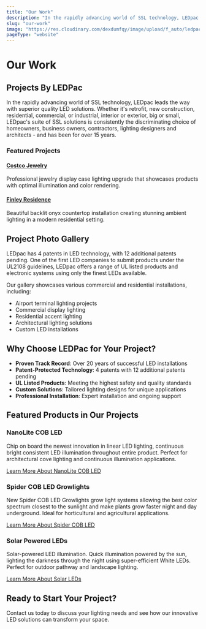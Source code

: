 ```yaml
---
title: "Our Work"
description: "In the rapidly advancing world of SSL technology, LEDpac leads the way with superior quality LED solutions. Whether it's retrofit, new construction, residential, commercial, or industrial, interior or exterior, big or small, LEDpac's suite of SSL solutions is consistently the discriminating choice of homeowners, business owners, contractors, lighting designers and architects – and has been for 10 years."
slug: "our-work"
image: "https://res.cloudinary.com/dexdumfqy/image/upload/f_auto/ledpac/logo-light-shadow-600x222_ajfevb.png"
pageType: "website"
---
```


# Our Work

## Projects By LEDPac

In the rapidly advancing world of SSL technology, LEDpac leads the way with superior quality LED solutions. Whether it's retrofit, new construction, residential, commercial, or industrial, interior or exterior, big or small, LEDpac's suite of SSL solutions is consistently the discriminating choice of homeowners, business owners, contractors, lighting designers and architects - and has been for over 15 years.

### Featured Projects

#### [Costco Jewelry](/our-work/costco-jewelry)
Professional jewelry display case lighting upgrade that showcases products with optimal illumination and color rendering.

#### [Finley Residence](/our-work/finley-residence)
Beautiful backlit onyx countertop installation creating stunning ambient lighting in a modern residential setting.

## Project Photo Gallery

LEDpac has 4 patents in LED technology, with 12 additional patents pending. One of the first LED companies to submit products under the UL2108 guidelines, LEDpac offers a range of UL listed products and electronic systems using only the finest LEDs available.

Our gallery showcases various commercial and residential installations, including:
- Airport terminal lighting projects
- Commercial display lighting
- Residential accent lighting
- Architectural lighting solutions
- Custom LED installations

## Why Choose LEDPac for Your Project?

- **Proven Track Record**: Over 20 years of successful LED installations
- **Patent-Protected Technology**: 4 patents with 12 additional patents pending
- **UL Listed Products**: Meeting the highest safety and quality standards
- **Custom Solutions**: Tailored lighting designs for unique applications
- **Professional Installation**: Expert installation and ongoing support

## Featured Products in Our Projects

### NanoLite COB LED
Chip on board the newest innovation in linear LED lighting, continuous bright consistent LED illumination throughout entire product. Perfect for architectural cove lighting and continuous illumination applications.

[Learn More About NanoLite COB LED](/products/nanolite-cob-led)

### Spider COB LED Growlights
New Spider COB LED Growlights grow light systems allowing the best color spectrum closest to the sunlight and make plants grow faster night and day underground. Ideal for horticultural and agricultural applications.

[Learn More About Spider COB LED](/products/rgb-led)

### Solar Powered LEDs
Solar-powered LED illumination. Quick illumination powered by the sun, lighting the darkness through the night using super-efficient White LEDs. Perfect for outdoor pathway and landscape lighting.

[Learn More About Solar LEDs](/products/solar-led)

## Ready to Start Your Project?

Contact us today to discuss your lighting needs and see how our innovative LED solutions can transform your space.
